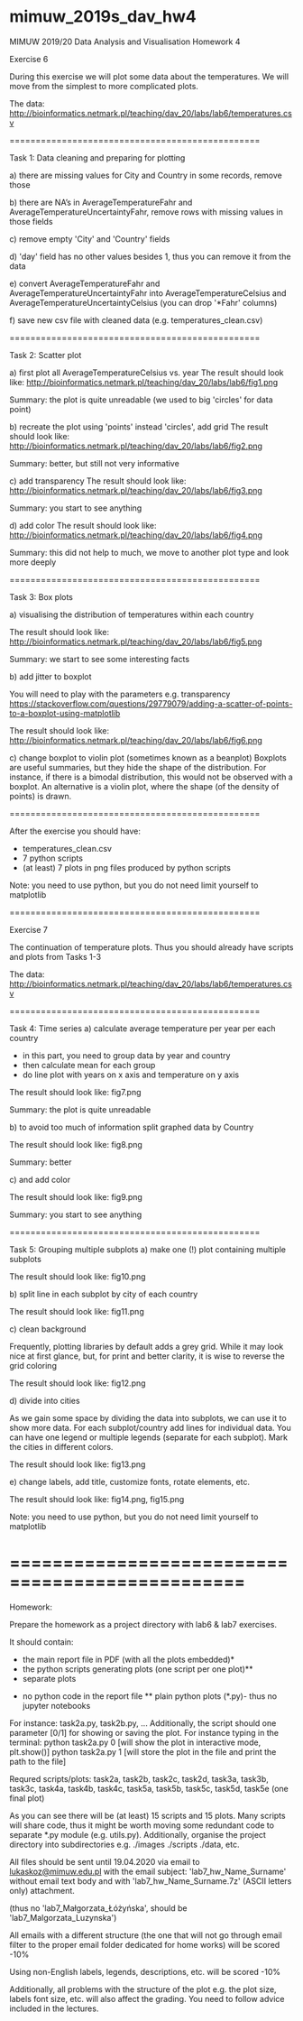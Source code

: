 # mimuw_2019s_dav_hw4
MIMUW 2019/20 Data Analysis and Visualisation Homework 4

Exercise 6


During this exercise we will plot some data about the temperatures. 
We will move from the simplest to more complicated plots.


The data: http://bioinformatics.netmark.pl/teaching/dav_20/labs/lab6/temperatures.csv

================================================

Task 1: Data cleaning and preparing for plotting

a) there are missing values for City and Country in some records, remove those

b) there are NA’s in AverageTemperatureFahr and AverageTemperatureUncertaintyFahr, 
remove rows with missing values in those fields

c) remove empty 'City' and 'Country' fields

d) 'day' field has no other values besides 1, thus you can remove it from the data

e) convert AverageTemperatureFahr and AverageTemperatureUncertaintyFahr into 
AverageTemperatureCelsius and AverageTemperatureUncertaintyCelsius 
(you can drop '*Fahr' columns)

f) save new csv file with cleaned data (e.g. temperatures_clean.csv)

================================================

Task 2: Scatter plot

a) first plot all AverageTemperatureCelsius vs. year
The result should look like:
http://bioinformatics.netmark.pl/teaching/dav_20/labs/lab6/fig1.png

Summary: the plot is quite unreadable (we used to big 'circles' for data point)

b) recreate the plot using 'points' instead 'circles', add grid
The result should look like:
http://bioinformatics.netmark.pl/teaching/dav_20/labs/lab6/fig2.png

Summary: better, but still not very informative

c) add transparency
The result should look like:
http://bioinformatics.netmark.pl/teaching/dav_20/labs/lab6/fig3.png

Summary: you start to see anything

d) add color
The result should look like:
http://bioinformatics.netmark.pl/teaching/dav_20/labs/lab6/fig4.png

Summary: this did not help to much, we move to another plot type and look more deeply 

================================================

Task 3: Box plots

a) visualising the distribution of temperatures within each country

The result should look like:
http://bioinformatics.netmark.pl/teaching/dav_20/labs/lab6/fig5.png

Summary: we start to see some interesting facts

b) add jitter to boxplot

You will need to play with the parameters e.g. transparency
https://stackoverflow.com/questions/29779079/adding-a-scatter-of-points-to-a-boxplot-using-matplotlib

The result should look like:
http://bioinformatics.netmark.pl/teaching/dav_20/labs/lab6/fig6.png

c) change boxplot to violin plot (sometimes known as a beanplot)
Boxplots are useful summaries, but they hide the shape of the distribution. 
For instance, if there is a bimodal distribution, this would not be observed
with a boxplot. An alternative is a violin plot, where the shape 
(of the density of points) is drawn.

================================================

After the exercise you should have:
- temperatures_clean.csv
- 7 python scripts
- (at least) 7 plots in png files produced by python scripts

Note: you need to use python, but you do not need limit yourself to matplotlib

================================================

Exercise 7


The continuation of temperature plots. Thus you should already have 
scripts and  plots from Tasks 1-3


The data: http://bioinformatics.netmark.pl/teaching/dav_20/labs/lab6/temperatures.csv

================================================

Task 4: Time series
a) calculate average temperature per year per each country 
- in this part, you need to group data by year and country 
- then calculate mean for each group
- do line plot with years on x axis and temperature on y axis

The result should look like: fig7.png

Summary: the plot is quite unreadable

b) to avoid too much of information split graphed data by Country

The result should look like: fig8.png

Summary: better

c) and add color

The result should look like: fig9.png

Summary: you start to see anything

================================================

Task 5: Grouping multiple subplots
a) make one (!) plot containing multiple subplots

The result should look like: fig10.png


b) split line in each subplot by city of each country

The result should look like: fig11.png

c) clean background 

Frequently, plotting libraries by default adds a grey grid. While
it may look nice at first glance, but, for print and better 
clarity, it is wise to reverse the grid coloring

The result should look like: fig12.png


d) divide into cities

As we gain some space by dividing the data into subplots, we can
use it to show more data. For each subplot/country add lines for 
individual data. You can have one legend or multiple legends 
(separate for each subplot). Mark the cities in different colors.

The result should look like: fig13.png

e) change labels, add title, customize fonts, rotate elements, etc.

The result should look like: fig14.png, fig15.png

Note: you need to use python, but you do not need limit yourself to matplotlib

================================================
================================================

Homework:

Prepare the homework as a project directory with lab6 & lab7 exercises. 

It should contain:
- the main report file in PDF (with all the plots embedded)* 
- the python scripts generating plots (one script per one plot)**
- separate plots

*  no python code in the report file
** plain python plots (*.py)- thus no jupyter notebooks

For instance: task2a.py, task2b.py, ...
Additionally, the script should one parameter [0/1] for showing or saving the plot.
For instance typing in the terminal: 
python task2a.py 0      [will show the plot in interactive mode, plt.show()]
python task2a.py 1      [will store the plot in the file and print the path to the file]

Requred scripts/plots: 
task2a, task2b, task2c, task2d, 
task3a, task3b, task3c,
task4a, task4b, task4c,
task5a, task5b, task5c, task5d, task5e (one final plot)

As you can see there will be (at least) 15 scripts and 15 plots. Many scripts will 
share code, thus it might be worth moving some redundant code to separate *.py 
module (e.g. utils.py). 
Additionally, organise the project directory into subdirectories
e.g. ./images ./scripts ./data, etc.

All files should be sent until 19.04.2020
via email to lukaskoz@mimuw.edu.pl with the email subject:
'lab7_hw_Name_Surname' without email text body and with 
'lab7_hw_Name_Surname.7z' (ASCII letters only) attachment.

(thus no 'lab7_Małgorzata_Łóżyńska', should be 'lab7_Malgorzata_Luzynska')

All emails with a different structure (the one that will not go through email filter to 
the proper email folder dedicated for home works) will be scored -10% 

Using non-English labels, legends, descriptions, etc. will be scored -10%

Additionally, all problems with the structure of the plot e.g. the plot size,  
labels font size, etc. will also affect the grading. You need to follow advice included
in the lectures.
